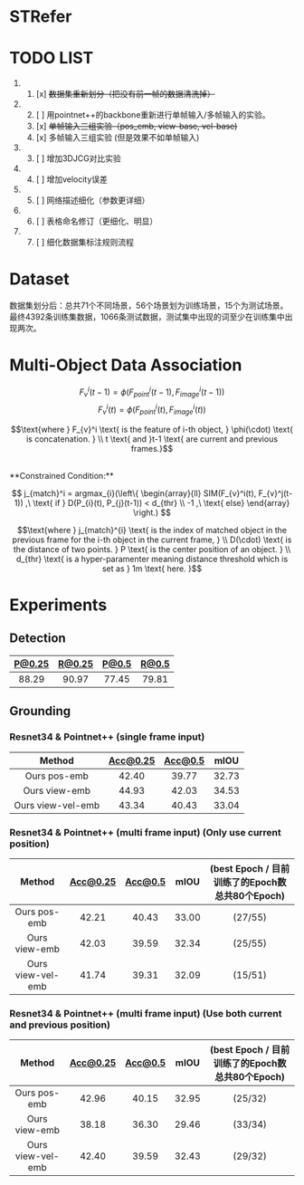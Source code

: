 # STRefer

# TODO LIST

1. 1. [x] ~~数据集重新划分（把没有前一帧的数据清洗掉）~~
   
2. 2. [ ] 用pointnet++的backbone重新进行单帧输入/多帧输入的实验。
   1. [x] ~~单帧输入三组实验（pos_emb, view-base, vel-base)~~
   2. [x] 多帧输入三组实验 (但是效果不如单帧输入)
3. 3. [ ] 增加3DJCG对比实验
4. 4. [ ] 增加velocity误差
5. 5. [ ] 网络描述细化（参数更详细）
6. 6. [ ] 表格命名修订（更细化、明显）
7. 7. [ ] 细化数据集标注规则流程

# Dataset
数据集划分后：总共71个不同场景，56个场景划为训练场景，15个为测试场景。最终4392条训练集数据，1066条测试数据，测试集中出现的词至少在训练集中出现两次。


# Multi-Object Data Association
$$ F_{v}^i(t-1) = \phi(F_{point}^i(t-1), F_{image}^i(t-1)) $$ 
$$ F_{v}^i(t) = \phi(F_{point}^i(t), F_{image}^i(t)) $$

$$\text{where } F_{v}^i \text{ is the feature of i-th object, } \phi(\cdot) \text{ is concatenation. } \\
t \text{ and }t-1 \text{ are current and previous frames.}$$

<br>
**Constrained Condition:**


$$ j_{match}^i = argmax_{i}(\left\{
                \begin{array}{ll}
                  SIM(F_{v}^i(t), F_{v}^j(t-1)) ,\ \text{ if } D(P_{i}(t), P_{j}(t-1)) < d_{thr} \\
                  -1 ,\ \text{ else}
                \end{array}
              \right.) $$

$$\text{where } j_{match}^{i} \text{ is the index of matched object in the previous frame for the i-th object in the current frame, } \\
D(\cdot) \text{ is the distance of two points. } P \text{ is the center position of an object. } \\
d_{thr} \text{ is a hyper-paramenter meaning distance threshold which is set as } 1m \text{ here. }$$

# Experiments
## Detection
| P@0.25 | R@0.25 | P@0.5 | R@0.5 |
|:------:|:------:|:-----:|:-----:|
| 88.29 | 90.97| 77.45 | 79.81 |

## Grounding
### Resnet34 & Pointnet++ (single frame input)
|       Method      | Acc@0.25 | Acc@0.5 | mIOU  |
|:-----------------:|:--------:|:-------:|:-----:|
| Ours pos-emb      |   42.40  |  39.77  | 32.73 |   (35/80)
| Ours view-emb     |   44.93  |  42.03  | 34.53 |   (25/80)
| Ours view-vel-emb |   43.34  |  40.43  | 33.04 |   (35/80)

### Resnet34 & Pointnet++ (multi frame input) (Only use current position)
|       Method      | Acc@0.25 | Acc@0.5 | mIOU  | (best Epoch / 目前训练了的Epoch数   总共80个Epoch) |
|:-----------------:|:--------:|:-------:|:-----:|:-----:|
| Ours pos-emb      |   42.21  |  40.43  | 33.00 | (27/55) |
| Ours view-emb     |   42.03  |  39.59  | 32.34 | (25/55) |
| Ours view-vel-emb |   41.74  |  39.31  | 32.09 | (15/51) |

### Resnet34 & Pointnet++ (multi frame input) (Use both current and previous position)
|       Method      | Acc@0.25 | Acc@0.5 | mIOU  | (best Epoch / 目前训练了的Epoch数   总共80个Epoch) |
|:-----------------:|:--------:|:-------:|:-----:|:-----:|
| Ours pos-emb      |   42.96  |  40.15  | 32.95 | (25/32)
| Ours view-emb     |   38.18  |  36.30  | 29.46 | (33/34)
| Ours view-vel-emb |   42.40  |  39.59  | 32.43 | (29/32)